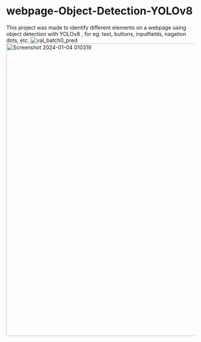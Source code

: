 # webpage-Object-Detection-YOLOv8
This project was made to identify different elements on a webpage using object detection with YOLOv8 , for eg. text, buttons, inputfields, nagation dots, etc.
![val_batch0_pred](https://github.com/Viditnegi/webpage-Object-Detection-YOLOv8/assets/106267998/16d203d1-d582-459c-ab7a-e5f6f4051fd1)
<br>
<img width="783" alt="Screenshot 2024-01-04 010319" src="https://github.com/Viditnegi/webpage-Object-Detection-YOLOv8/assets/106267998/8ae894bd-2c19-49b8-90b7-41437850b306">
